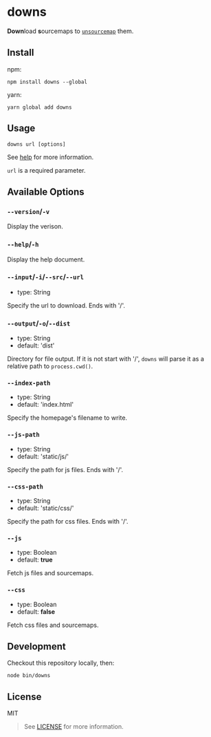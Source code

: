 # downs

**Down**load **s**ourcemaps to [`unsourcemap`](https://github.com/ztmd/unsourcemap) them.

## Install

npm:

```shell
npm install downs --global
```

yarn:

```shell
yarn global add downs
```

## Usage

```shell
downs url [options]
```

See [help](docs/help) for more information.

`url` is a required parameter.

## Available Options

### `--version`/`-v`

Display the verison.

### `--help`/`-h`

Display the help document.

### `--input`/`-i`/`--src`/`--url`

- type: String

Specify the url to download. Ends with '/'.

### `--output`/`-o`/`--dist`

- type: String
- default: 'dist'

Directory for file output. If it is not start with '/', `downs` will parse it as a relative path to `process.cwd()`.

### `--index-path`

- type: String
- default: 'index.html'

Specify the homepage's filename to write.

### `--js-path`

- type: String
- default: 'static/js/'

Specify the path for js files. Ends with '/'.

### `--css-path`

- type: String
- default: 'static/css/'

Specify the path for css files. Ends with '/'.

### `--js`

- type: Boolean
- default: **true**

Fetch js files and sourcemaps.

### `--css`

- type: Boolean
- default: **false**

Fetch css files and sourcemaps.

## Development

Checkout this repository locally, then:

```shell
node bin/downs
```

## License

MIT

> See [LICENSE](LICENSE) for more information.
